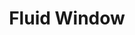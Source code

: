 ---
title: Fluid Window
artist: Miracle
image: "/uploads/fluid-window.jpg"
catalogue-number: HA005
format: 7"
---